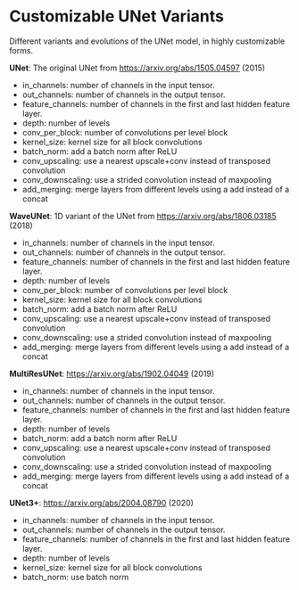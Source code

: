 # Customizable UNet Variants

Different variants and evolutions of the UNet model, in highly customizable forms.

**UNet**: The original UNet from https://arxiv.org/abs/1505.04597 (2015)
- in_channels: number of channels in the input tensor.
- out_channels: number of channels in the output tensor.
- feature_channels: number of channels in the first and last hidden feature layer.
- depth: number of levels
- conv_per_block: number of convolutions per level block
- kernel_size: kernel size for all block convolutions
- batch_norm: add a batch norm after ReLU
- conv_upscaling: use a nearest upscale+conv instead of transposed convolution
- conv_downscaling: use a strided convolution instead of maxpooling
- add_merging: merge layers from different levels using a add instead of a concat

**WaveUNet**: 1D variant of the UNet from https://arxiv.org/abs/1806.03185 (2018)
- in_channels: number of channels in the input tensor.
- out_channels: number of channels in the output tensor.
- feature_channels: number of channels in the first and last hidden feature layer.
- depth: number of levels
- conv_per_block: number of convolutions per level block
- kernel_size: kernel size for all block convolutions
- batch_norm: add a batch norm after ReLU
- conv_upscaling: use a nearest upscale+conv instead of transposed convolution
- conv_downscaling: use a strided convolution instead of maxpooling
- add_merging: merge layers from different levels using a add instead of a concat

**MultiResUNet**: https://arxiv.org/abs/1902.04049 (2019)
- in_channels: number of channels in the input tensor.
- out_channels: number of channels in the output tensor.
- feature_channels: number of channels in the first and last hidden feature layer.
- depth: number of levels
- batch_norm: add a batch norm after ReLU
- conv_upscaling: use a nearest upscale+conv instead of transposed convolution
- conv_downscaling: use a strided convolution instead of maxpooling
- add_merging: merge layers from different levels using a add instead of a concat

**UNet3+**: https://arxiv.org/abs/2004.08790 (2020)
- in_channels: number of channels in the input tensor.
- out_channels: number of channels in the output tensor.
- feature_channels: number of channels in the first and last hidden feature layer.
- depth: number of levels
- kernel_size: kernel size for all block convolutions
- batch_norm: use batch norm
